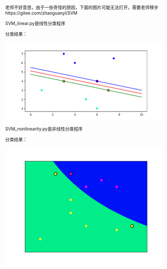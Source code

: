老师不好意思，由于一些奇怪的原因，下面的图片可能无法打开，需要老师移步https://gitee.com/zhaoguanyi/SVM

SVM_linear.py是线性分类程序

分类结果：

![image](https://github.com/Jojo11111/SVM/blob/master/linear.png)

SVM_nonlinearity.py是非线性分类程序

分类结果：

![image](https://github.com/Jojo11111/SVM/blob/master/nolinear.png)
